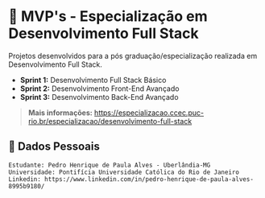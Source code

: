 # 💼 **MVP's - Especialização em Desenvolvimento Full Stack**

Projetos desenvolvidos para a pós graduação/especialização realizada em Desenvolvimento Full Stack.

* **Sprint 1:** Desenvolvimento Full Stack Básico
* **Sprint 2:** Desenvolvimento Front-End Avançado
* **Sprint 3:** Desenvolvimento Back-End Avançado

> **Mais informações:** https://especializacao.ccec.puc-rio.br/especializacao/desenvolvimento-full-stack

## 🪪 **Dados Pessoais**

    Estudante: Pedro Henrique de Paula Alves - Uberlândia-MG
    Universidade: Pontifícia Universidade Católica do Rio de Janeiro
    Linkedin: https://www.linkedin.com/in/pedro-henrique-de-paula-alves-8995b9180/
